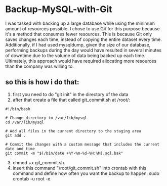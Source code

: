 # Backup-MySQL-with-Git
I was tasked with backing up a large database while using the minimum amount of resources possible. I chose to use Git for this purpose because it's a method that consumes fewer resources. This is because Git only saves changes each time, instead of copying the entire dataset every time. Additionally, if I had used mysqldump, given the size of our database, performing backups during the day would have resulted in several minutes of downtime due to the volume of data being backed up each time. Ultimately, this approach would have required allocating more resources than the company was willing to.
## so this is how i do that:
1. first you need to do "git init" in the directory of the data
2. after that create a file that called git_commit.sh at /root/:
```
#!/bin/bash

# Change directory to /var/lib/mysql
cd /var/lib/mysql

# Add all files in the current directory to the staging area
git add .

# Commit the changes with a custom message that includes the current date and time
git commit -m "$(/bin/date +%Y-%m-%d-%H:%M).sql.bak"
```
3. chmod +x git_commit.sh
4. insert this command "/root/git_commit.sh" into crontab with this command and define how often you want the backup to happen: sudo crontab -u root -e
